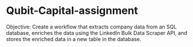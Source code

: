 # Qubit-Capital-assignment
Objective: Create a workflow that extracts company data from an SQL database, enriches the data using the LinkedIn Bulk Data Scraper API, and stores the enriched data in a new table in the database.
